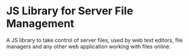 # JS Library for Server File Management
A JS library to take control of server files, used by web text editors, file managers and any other web application working with files online.
